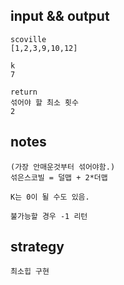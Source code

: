 ## input && output
```
scoville
[1,2,3,9,10,12]

k
7

return
섞어야 할 최소 횟수
2
```

## notes
```
(가장 안매운것부터 섞어야함.)
섞은스코빌 = 덜맵 + 2*더맵

K는 0이 될 수도 있음.

불가능할 경우 -1 리턴
```

## strategy
```
최소힙 구현
```
